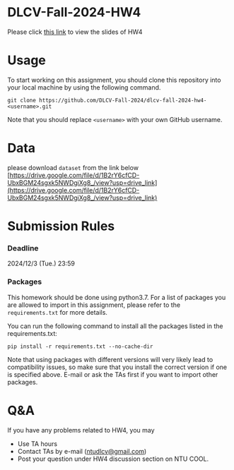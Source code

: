 # DLCV-Fall-2024-HW4

Please click [this link](https://docs.google.com/presentation/d/1ITmnEreMglkmNuWzPnd-2kiRJffvJC2aFfxMhvt3qcM/edit?usp=sharing) to view the slides of HW4

# Usage

To start working on this assignment, you should clone this repository into your local machine by using the following command.
    
    git clone https://github.com/DLCV-Fall-2024/dlcv-fall-2024-hw4-<username>.git


Note that you should replace `<username>` with your own GitHub username.

# Data
please download `dataset` from the link below
[https://drive.google.com/file/d/1B2rY6cfCD-UbxBGM24sgxk5NWDgiXg8_/view?usp=drive_link](https://drive.google.com/file/d/1B2rY6cfCD-UbxBGM24sgxk5NWDgiXg8_/view?usp=drive_link)


# Submission Rules
### Deadline
2024/12/3 (Tue.) 23:59

### Packages
This homework should be done using python3.7. For a list of packages you are allowed to import in this assignment, please refer to the `requirements.txt` for more details.

You can run the following command to install all the packages listed in the requirements.txt:
``` Shell
pip install -r requirements.txt --no-cache-dir 
```

Note that using packages with different versions will very likely lead to compatibility issues, so make sure that you install the correct version if one is specified above. E-mail or ask the TAs first if you want to import other packages.

# Q&A
If you have any problems related to HW4, you may
- Use TA hours
- Contact TAs by e-mail ([ntudlcv@gmail.com](mailto:ntudlcv@gmail.com))
- Post your question under HW4 discussion section on NTU COOL.
